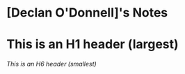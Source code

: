 # [Declan O'Donnell]'s Notes

# This is an H1 header (largest)

###### This is an H6 header (smallest)
